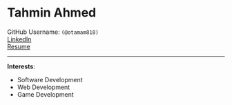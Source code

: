 # Tahmin Ahmed 
GitHub Username: `(@otamam818)`  
[LinkedIn](https://www.linkedin.com/in/tahmin-ahmed-5998a0200/)  
[Resume](https://otamam818.github.io/ResumePlus/index.html)

---
**Interests**: 
- Software Development
- Web Development
- Game Development

<!---
otamam818/otamam818 is a ✨ special ✨ repository because its `README.md` (this file) appears on your GitHub profile.
You can click the Preview link to take a look at your changes.
--->
